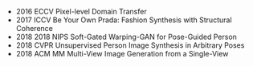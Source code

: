 + 2016 ECCV Pixel-level Domain Transfer 
+ 2017 ICCV Be Your Own Prada: Fashion Synthesis with Structural Coherence 
+ 2018 2018 NIPS Soft-Gated Warping-GAN for Pose-Guided Person
+ 2018 CVPR Unsupervised Person Image Synthesis in Arbitrary Poses 
+ 2018 ACM MM Multi-View Image Generation from a Single-View 
